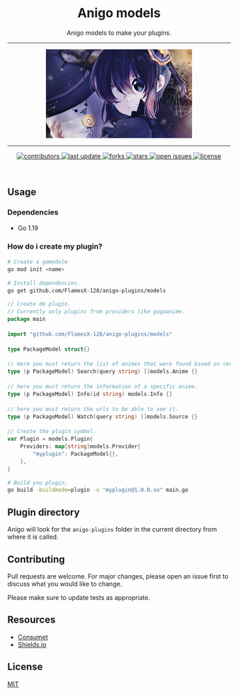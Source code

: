 <div align="center">
    <h1>Anigo models</h1>
    <p>
        Anigo models to make your plugins.
    </p>
</div>

---

<div align="center">
    <img src="https://github.com/FlamesX-128/anigo/blob/main/assets/image.jpg" height="200" />
</div>

---

<div align="center">
    <p>
        <a href="https://github.com/FlamesX-128/anigo-plugins/graphs/contributors">
            <img src="https://img.shields.io/github/contributors/FlamesX-128/anigo-plugins" alt="contributors" />
        </a>
        <a href="">
            <img src="https://img.shields.io/github/last-commit/FlamesX-128/anigo-plugins" alt="last update" />
        </a>
        <a href="https://github.com/FlamesX-128/anigo-plugins/network/members">
            <img src="https://img.shields.io/github/forks/FlamesX-128/anigo-plugins" alt="forks" />
        </a>
        <a href="https://github.com/FlamesX-128/anigo-plugins/stargazers">
            <img src="https://img.shields.io/github/stars/FlamesX-128/anigo-plugins" alt="stars" />
        </a>
        <a href="https://github.com/FlamesX-128/anigo-plugins/issues/">
            <img src="https://img.shields.io/github/issues/FlamesX-128/anigo-plugins" alt="open issues" />
        </a>
        <a href="https://github.com/FlamesX-128/anigo-plugins/blob/master/LICENSE">
            <img src="https://img.shields.io/github/license/FlamesX-128/anigo-plugins.svg" alt="license" />
        </a>
    </p>
</div>

<br />

## Usage

### Dependencies

- Go 1.19

### How do i create my plugin?

```sh
# Create a gomodule
go mod init <name>
```

```sh
# Install dependencies.
go get github.com/FlamesX-128/anigo-plugins/models
```

```go
// Create de plugin.
// Currently only plugins from providers like gogoanime.
package main

import "github.com/FlamesX-128/anigo-plugins/models"

type PackageModel struct{}

// Here you must return the list of animes that were found based on certain keywords.
type (p PackageModel) Search(query string) []models.Anime {}

// here you must return the information of a specific anime.
type (p PackageModel) Info(id string) models.Info {}

// here you must return the urls to be able to see it.
type (p PackageModel) Watch(query string) []models.Source {}

// Create the plugin symbol.
var Plugin = models.Plugin{
	Providers: map[string]models.Provider{
		"myplugin": PackageModel{},
	},
}
```

```sh
# Build you plugin.
go build -buildmode=plugin -o "myplugin@1.0.0.so" main.go
```

## Plugin directory

Anigo will look for the `anigo-plugins` folder in the current directory from where it is called.

## Contributing

Pull requests are welcome. For major changes, please open an issue first to discuss what you would like to change.

Please make sure to update tests as appropriate.

## Resources

- [Consumet](https://github.com/consumet/api.consumet.org)
- [Shields.io](https://shields.io/)

## License

[MIT](https://opensource.org/licenses/MIT)
